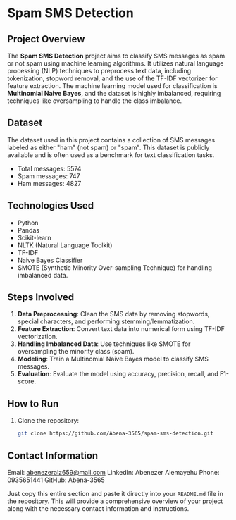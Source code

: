 # Spam SMS Detection

## Project Overview
The **Spam SMS Detection** project aims to classify SMS messages as spam or not spam using machine learning algorithms. It utilizes natural language processing (NLP) techniques to preprocess text data, including tokenization, stopword removal, and the use of the TF-IDF vectorizer for feature extraction. The machine learning model used for classification is **Multinomial Naive Bayes**, and the dataset is highly imbalanced, requiring techniques like oversampling to handle the class imbalance.

## Dataset
The dataset used in this project contains a collection of SMS messages labeled as either "ham" (not spam) or "spam". This dataset is publicly available and is often used as a benchmark for text classification tasks.

- Total messages: 5574
- Spam messages: 747
- Ham messages: 4827

## Technologies Used
- Python
- Pandas
- Scikit-learn
- NLTK (Natural Language Toolkit)
- TF-IDF
- Naive Bayes Classifier
- SMOTE (Synthetic Minority Over-sampling Technique) for handling imbalanced data.

## Steps Involved
1. **Data Preprocessing**: Clean the SMS data by removing stopwords, special characters, and performing stemming/lemmatization.
2. **Feature Extraction**: Convert text data into numerical form using TF-IDF vectorization.
3. **Handling Imbalanced Data**: Use techniques like SMOTE for oversampling the minority class (spam).
4. **Modeling**: Train a Multinomial Naive Bayes model to classify SMS messages.
5. **Evaluation**: Evaluate the model using accuracy, precision, recall, and F1-score.

## How to Run
1. Clone the repository:
   ```bash
   git clone https://github.com/Abena-3565/spam-sms-detection.git
## Contact Information
Email: abenezeralz659@mail.com
LinkedIn: Abenezer Alemayehu
Phone: 0935651441
GitHub: Abena-3565

Just copy this entire section and paste it directly into your `README.md` file in the repository. This will provide a comprehensive overview of your project along with the necessary contact information and instructions.
